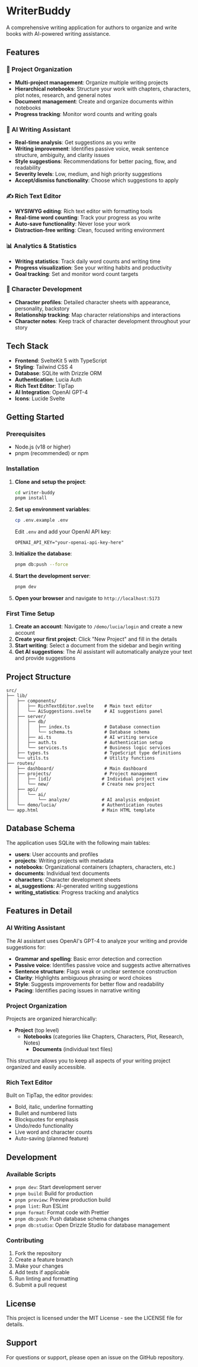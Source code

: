 # WriterBuddy

A comprehensive writing application for authors to organize and write books with AI-powered writing assistance.

## Features

### 📖 Project Organization
- **Multi-project management**: Organize multiple writing projects
- **Hierarchical notebooks**: Structure your work with chapters, characters, plot notes, research, and general notes
- **Document management**: Create and organize documents within notebooks
- **Progress tracking**: Monitor word counts and writing goals

### 🤖 AI Writing Assistant
- **Real-time analysis**: Get suggestions as you write
- **Writing improvement**: Identifies passive voice, weak sentence structure, ambiguity, and clarity issues
- **Style suggestions**: Recommendations for better pacing, flow, and readability
- **Severity levels**: Low, medium, and high priority suggestions
- **Accept/dismiss functionality**: Choose which suggestions to apply

### ✍️ Rich Text Editor
- **WYSIWYG editing**: Rich text editor with formatting tools
- **Real-time word counting**: Track your progress as you write
- **Auto-save functionality**: Never lose your work
- **Distraction-free writing**: Clean, focused writing environment

### 📊 Analytics & Statistics
- **Writing statistics**: Track daily word counts and writing time
- **Progress visualization**: See your writing habits and productivity
- **Goal tracking**: Set and monitor word count targets

### 👥 Character Development
- **Character profiles**: Detailed character sheets with appearance, personality, backstory
- **Relationship tracking**: Map character relationships and interactions
- **Character notes**: Keep track of character development throughout your story

## Tech Stack

- **Frontend**: SvelteKit 5 with TypeScript
- **Styling**: Tailwind CSS 4
- **Database**: SQLite with Drizzle ORM
- **Authentication**: Lucia Auth
- **Rich Text Editor**: TipTap
- **AI Integration**: OpenAI GPT-4
- **Icons**: Lucide Svelte

## Getting Started

### Prerequisites
- Node.js (v18 or higher)
- pnpm (recommended) or npm

### Installation

1. **Clone and setup the project**:
   ```bash
   cd writer-buddy
   pnpm install
   ```

2. **Set up environment variables**:
   ```bash
   cp .env.example .env
   ```
   
   Edit `.env` and add your OpenAI API key:
   ```
   OPENAI_API_KEY="your-openai-api-key-here"
   ```

3. **Initialize the database**:
   ```bash
   pnpm db:push --force
   ```

4. **Start the development server**:
   ```bash
   pnpm dev
   ```

5. **Open your browser** and navigate to `http://localhost:5173`

### First Time Setup

1. **Create an account**: Navigate to `/demo/lucia/login` and create a new account
2. **Create your first project**: Click "New Project" and fill in the details
3. **Start writing**: Select a document from the sidebar and begin writing
4. **Get AI suggestions**: The AI assistant will automatically analyze your text and provide suggestions

## Project Structure

```
src/
├── lib/
│   ├── components/
│   │   ├── RichTextEditor.svelte    # Main text editor
│   │   └── AiSuggestions.svelte     # AI suggestions panel
│   ├── server/
│   │   ├── db/
│   │   │   ├── index.ts             # Database connection
│   │   │   └── schema.ts            # Database schema
│   │   ├── ai.ts                    # AI writing service
│   │   ├── auth.ts                  # Authentication setup
│   │   └── services.ts              # Business logic services
│   ├── types.ts                     # TypeScript type definitions
│   └── utils.ts                     # Utility functions
├── routes/
│   ├── dashboard/                   # Main dashboard
│   ├── projects/                    # Project management
│   │   ├── [id]/                   # Individual project view
│   │   └── new/                    # Create new project
│   ├── api/
│   │   └── ai/
│   │       └── analyze/            # AI analysis endpoint
│   └── demo/lucia/                 # Authentication routes
└── app.html                        # Main HTML template
```

## Database Schema

The application uses SQLite with the following main tables:

- **users**: User accounts and profiles
- **projects**: Writing projects with metadata
- **notebooks**: Organizational containers (chapters, characters, etc.)
- **documents**: Individual text documents
- **characters**: Character development sheets
- **ai_suggestions**: AI-generated writing suggestions
- **writing_statistics**: Progress tracking and analytics

## Features in Detail

### AI Writing Assistant

The AI assistant uses OpenAI's GPT-4 to analyze your writing and provide suggestions for:

- **Grammar and spelling**: Basic error detection and correction
- **Passive voice**: Identifies passive voice and suggests active alternatives
- **Sentence structure**: Flags weak or unclear sentence construction
- **Clarity**: Highlights ambiguous phrasing or word choices
- **Style**: Suggests improvements for better flow and readability
- **Pacing**: Identifies pacing issues in narrative writing

### Project Organization

Projects are organized hierarchically:

- **Project** (top level)
  - **Notebooks** (categories like Chapters, Characters, Plot, Research, Notes)
    - **Documents** (individual text files)

This structure allows you to keep all aspects of your writing project organized and easily accessible.

### Rich Text Editor

Built on TipTap, the editor provides:

- Bold, italic, underline formatting
- Bullet and numbered lists
- Blockquotes for emphasis
- Undo/redo functionality
- Live word and character counts
- Auto-saving (planned feature)

## Development

### Available Scripts

- `pnpm dev`: Start development server
- `pnpm build`: Build for production
- `pnpm preview`: Preview production build
- `pnpm lint`: Run ESLint
- `pnpm format`: Format code with Prettier
- `pnpm db:push`: Push database schema changes
- `pnpm db:studio`: Open Drizzle Studio for database management

### Contributing

1. Fork the repository
2. Create a feature branch
3. Make your changes
4. Add tests if applicable
5. Run linting and formatting
6. Submit a pull request

## License

This project is licensed under the MIT License - see the LICENSE file for details.

## Support

For questions or support, please open an issue on the GitHub repository.
